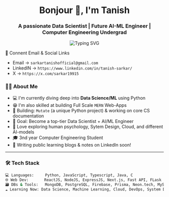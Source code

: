 <h1 align="center">Bonjour 👋, I'm Tanish</h1>
<h3 align="center"> A passionate Data Scientist | Future AI-ML Engineer | Computer Engineering Undergrad</h3>

<p align="center">
  <img src="https://readme-typing-svg.herokuapp.com?font=Fira+Code&size=24&pause=1000&center=true&vCenter=true&width=435&lines=Building+future-ready+projects...;Learning+Data+Science...;Lover+of+Tech+%26+Psychology;Always+Learning+%E2%9C%85" alt="Typing SVG" />
</p>

🛜 Connent Email & Social Links
- Email → `sarkartanishofficial@gmail.com`
- LinkedIN → `https://www.linkedin.com/in/tanish-sarkar/`
- X → `https://x.com/sarkar19915`

### 🧑‍💻 About Me

- 💻 I'm currently diving deep into **Data Science/ML** using Python
- 😁 I'm also skilled at building Full Scale `MERN` Web-Apps
- 🔧 Building: `Mutate` (a unique Python project) & working on core CS documentation  
- 🎯 Goal: Become a top-tier Data Scientist + AI/ML Engineer  
- 🧠 Love exploring human psychology, Sytem Design, Cloud, and different AI-models  
- 🎓 3nd year Computer Engineering Student  
- 🧾 Writing public learning blogs & notes on LinkedIn soon!

---

### 🛠️ Tech Stack

```bash
💻 Languages:     Python, JavaScript, Typescript, Java, C
🌐 Web Dev:       ReactJS, NodeJS, ExpressJS, Next.js, Fast API, FLask 
🗃️ DBs & Tools:   MongoDB, PostgreSQL, Firebase, Prisma, Neon.tech, MySQL,
☁️ Learning Now: Data Science, Machine Learning, Cloud, DevOps, System Design
